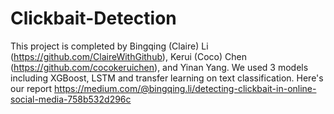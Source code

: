 # Clickbait-Detection
This project is completed by Bingqing (Claire) Li (https://github.com/ClaireWithGithub), Kerui (Coco) Chen (https://github.com/cocokeruichen), and Yinan Yang. We used 3 models including XGBoost, LSTM and transfer learning on text classification.
Here's our report https://medium.com/@bingqing.li/detecting-clickbait-in-online-social-media-758b532d296c
